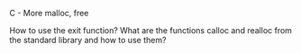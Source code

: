 C - More malloc, free

How to use the exit function?
What are the functions calloc and realloc from the standard library and how to use them?
